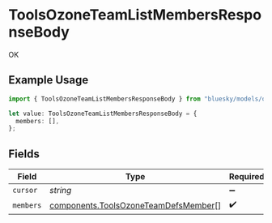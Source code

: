 # ToolsOzoneTeamListMembersResponseBody

OK

## Example Usage

```typescript
import { ToolsOzoneTeamListMembersResponseBody } from "bluesky/models/operations";

let value: ToolsOzoneTeamListMembersResponseBody = {
  members: [],
};
```

## Fields

| Field                                                                                        | Type                                                                                         | Required                                                                                     | Description                                                                                  |
| -------------------------------------------------------------------------------------------- | -------------------------------------------------------------------------------------------- | -------------------------------------------------------------------------------------------- | -------------------------------------------------------------------------------------------- |
| `cursor`                                                                                     | *string*                                                                                     | :heavy_minus_sign:                                                                           | N/A                                                                                          |
| `members`                                                                                    | [components.ToolsOzoneTeamDefsMember](../../models/components/toolsozoneteamdefsmember.md)[] | :heavy_check_mark:                                                                           | N/A                                                                                          |